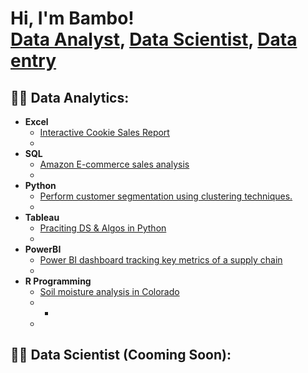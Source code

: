 <h1>Hi, I'm Bambo! <br/><a href="https://github.com/packagedata">Data Analyst</a>, <a href="https://www.linkedin.com/in/olabambooladipo/">Data Scientist</a>, <a href="https://www.youtube.com/c/joshmadakor">Data entry</a></h1>

<h2>👨‍💻 Data Analytics:</h2>

- <b>Excel</b>
  - [Interactive Cookie Sales Report](https://github.com/packagedata/Excel-Projects/blob/main/Excel%20Interactive%20Dashboard%20for%20porfolio.xlsx)
  - 
- <b>SQL</b>
  - [Amazon E-commerce sales analysis](https://github.com/packagedata/Amazon-E-commerce-sales-analysis--SQL-Data-Analyst.git)
  - 
- <b>Python</b>
  - [Perform customer segmentation using clustering techniques.](https://github.com/packagedata/Customer-Segmentation-using-K-Means-Clustering-python---Data-Analyst-.git)
  - 
- <b>Tableau</b>
  - [Praciting DS & Algos in Python](https://github.com/joshmadakor1/Algorithms-Practice)
  - 
- <b>PowerBI</b>
  - [Power BI dashboard tracking key metrics of a supply chain](https://github.com/packagedata/Power-BI-dashboard-tracking-key-metrics-of-a-supply-chain-Power-BI-Project.git)
  - 
- <b>R Programming</b>
  - [Soil moisture analysis in Colorado](https://github.com/packagedata/Soil-moisture-analysis-in-Colorado--R-programming-Data-Analyst.git)
  - -
  - 
 
<h2>👨‍💻 Data Scientist (Cooming Soon):</h2>
 


